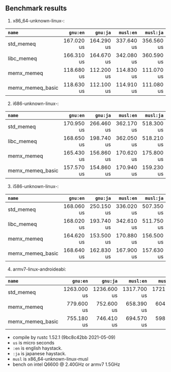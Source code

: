 ## Benchmark results

  1. x86_64-unknown-linux-:

|         `name`          |  `gnu:en`   |  `gnu:ja`   |  `musl:en`  |  `musl:ja`  |
|:------------------------|------------:|------------:|------------:|------------:|
| std_memeq               |  167.020 us |  164.290 us |  337.640 us |  356.560 us |
| libc_memeq              |  166.310 us |  164.670 us |  342.080 us |  360.590 us |
| memx_memeq              |  118.680 us |  112.200 us |  114.830 us |  111.070 us |
| memx_memeq_basic        |  118.630 us |  112.100 us |  114.910 us |  111.080 us |

  2. i686-unknown-linux-:

|         `name`          |  `gnu:en`   |  `gnu:ja`   |  `musl:en`  |  `musl:ja`  |
|:------------------------|------------:|------------:|------------:|------------:|
| std_memeq               |  170.950 us |  266.460 us |  362.170 us |  518.300 us |
| libc_memeq              |  168.650 us |  198.740 us |  362.050 us |  518.210 us |
| memx_memeq              |  165.430 us |  156.860 us |  170.620 us |  175.800 us |
| memx_memeq_basic        |  157.570 us |  154.860 us |  170.940 us |  159.230 us |

  3. i586-unknown-linux-:

|         `name`          |  `gnu:en`   |  `gnu:ja`   |  `musl:en`  |  `musl:ja`  |
|:------------------------|------------:|------------:|------------:|------------:|
| std_memeq               |  168.060 us |  250.150 us |  336.020 us |  507.350 us |
| libc_memeq              |  168.020 us |  193.740 us |  342.610 us |  511.750 us |
| memx_memeq              |  164.620 us |  153.500 us |  170.880 us |  156.500 us |
| memx_memeq_basic        |  168.640 us |  162.830 us |  167.900 us |  157.630 us |

  4. armv7-linux-androideabi:

|         `name`          |  `gnu:en`   |  `gnu:ja`   |  `musl:en`  |  `musl:ja`  |
|:------------------------|------------:|------------:|------------:|------------:|
| std_memeq               | 1263.000 us | 1236.600 us | 1317.700 us | 1721.000 us |
| memx_memeq              |  779.600 us |  752.600 us |  658.390 us |  604.610 us |
| memx_memeq_basic        |  755.180 us |  746.410 us |  694.570 us |  598.540 us |


- compile by rustc 1.52.1 (9bc8c42bb 2021-05-09)
- `us` is micro seconds
- `:en` is english haystack.
- `:ja` is japanese haystack.
- `musl` is x86_64-unknown-linux-musl
- bench on intel Q6600 @ 2.40GHz or armv7 1.5GHz
